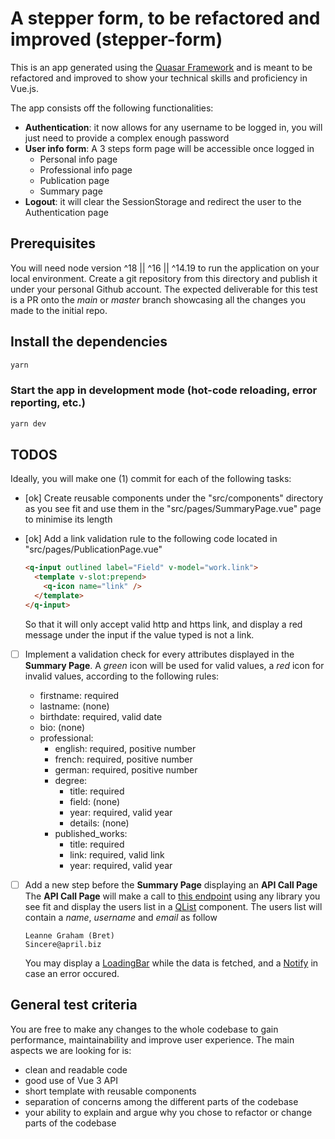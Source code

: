 # A stepper form, to be refactored and improved (stepper-form)

This is an app generated using the [Quasar Framework](https://quasar.dev/) and is meant to be refactored and improved to show your technical skills and proficiency in Vue.js.

The app consists off the following functionalities:

- **Authentication**: it now allows for any username to be logged in, you will just need to provide a complex enough password
- **User info form**: A 3 steps form page will be accessible once logged in
  - Personal info page
  - Professional info page
  - Publication page
  - Summary page
- **Logout**: it will clear the SessionStorage and redirect the user to the Authentication page

## Prerequisites

You will need node version ^18 || ^16 || ^14.19 to run the application on your local environment.
Create a git repository from this directory and publish it under your personal Github account. The expected deliverable for this test is a PR onto the _main_ or _master_ branch showcasing all the changes you made to the initial repo.

## Install the dependencies

```bash
yarn
```

### Start the app in development mode (hot-code reloading, error reporting, etc.)

```bash
yarn dev
```

## TODOS

Ideally, you will make one (1) commit for each of the following tasks:

- [ok] Create reusable components under the "src/components" directory as you see fit and use them in the "src/pages/SummaryPage.vue" page to minimise its length
- [ok] Add a link validation rule to the following code located in "src/pages/PublicationPage.vue"

  ```html
  <q-input outlined label="Field" v-model="work.link">
    <template v-slot:prepend>
      <q-icon name="link" />
    </template>
  </q-input>
  ```

  So that it will only accept valid http and https link, and display a red message under the input if the value typed is not a link.

- [ ] Implement a validation check for every attributes displayed in the **Summary Page**. A _green_ icon will be used for valid values, a _red_ icon for invalid values, according to the following rules:

  - firstname: required
  - lastname: (none)
  - birthdate: required, valid date
  - bio: (none)
  - professional:
    - english: required, positive number
    - french: required, positive number
    - german: required, positive number
    - degree:
      - title: required
      - field: (none)
      - year: required, valid year
      - details: (none)
    - published_works:
      - title: required
      - link: required, valid link
      - year: required, valid year

- [ ] Add a new step before the **Summary Page** displaying an **API Call Page**
      The **API Call Page** will make a call to [this endpoint](https://jsonplaceholder.typicode.com/users) using any library you see fit and display the users list in a [QList](https://quasar.dev/vue-components/list-and-list-items#qlist-api) component.
      The users list will contain a _name_, _username_ and _email_ as follow
  ```
  Leanne Graham (Bret)
  Sincere@april.biz
  ```
  You may display a [LoadingBar](https://quasar.dev/quasar-plugins/loading#installation) while the data is fetched, and a [Notify](https://quasar.dev/quasar-plugins/notify#notify-api) in case an error occured.

## General test criteria

You are free to make any changes to the whole codebase to gain performance, maintainability and improve user experience.
The main aspects we are looking for is:

- clean and readable code
- good use of Vue 3 API
- short template with reusable components
- separation of concerns among the different parts of the codebase
- your ability to explain and argue why you chose to refactor or change parts of the codebase
